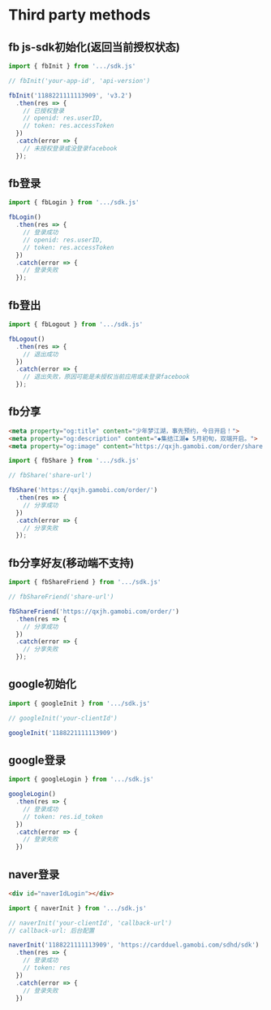 # Third party methods

## fb js-sdk初始化(返回当前授权状态)

```javascript
import { fbInit } from '.../sdk.js'

// fbInit('your-app-id', 'api-version')

fbInit('1188221111113909', 'v3.2')
  .then(res => {
    // 已授权登录
    // openid: res.userID,
    // token: res.accessToken
  })
  .catch(error => {
    // 未授权登录或没登录facebook
  });
```

## fb登录

```javascript
import { fbLogin } from '.../sdk.js'

fbLogin()
  .then(res => {
    // 登录成功
    // openid: res.userID,
    // token: res.accessToken
  })
  .catch(error => {
    // 登录失败
  });
```

## fb登出

```javascript
import { fbLogout } from '.../sdk.js'

fbLogout()
  .then(res => {
    // 退出成功
  })
  .catch(error => {
    // 退出失败，原因可能是未授权当前应用或未登录facebook
  });
```

## fb分享

```html
<meta property="og:title" content="少年梦江湖，事先预约，今日开启！">
<meta property="og:description" content="◆集结江湖◆ 5月初旬，双端开启。">
<meta property="og:image" content="https://qxjh.gamobi.com/order/share.png">
```
```javascript
import { fbShare } from '.../sdk.js'

// fbShare('share-url')

fbShare('https://qxjh.gamobi.com/order/')
  .then(res => {
    // 分享成功
  })
  .catch(error => {
    // 分享失败
  });
```

## fb分享好友(移动端不支持)

```javascript
import { fbShareFriend } from '.../sdk.js'

// fbShareFriend('share-url')

fbShareFriend('https://qxjh.gamobi.com/order/')
  .then(res => {
    // 分享成功
  })
  .catch(error => {
    // 分享失败
  });
```

## google初始化
```javascript
import { googleInit } from '.../sdk.js'

// googleInit('your-clientId')

googleInit('1188221111113909')
```

## google登录
```javascript
import { googleLogin } from '.../sdk.js'

googleLogin()
  .then(res => {
    // 登录成功
    // token: res.id_token
  })
  .catch(error => {
    // 登录失败
  })
```

## naver登录
```html
<div id="naverIdLogin"></div>
```
```javascript
import { naverInit } from '.../sdk.js'

// naverInit('your-clientId', 'callback-url')
// callback-url: 后台配置

naverInit('1188221111113909', 'https://cardduel.gamobi.com/sdhd/sdk')
  .then(res => {
    // 登录成功
    // token: res
  })
  .catch(error => {
    // 登录失败
  })
```



